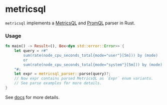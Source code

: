 # metricsql

`metricsql` implements a [MetricsQL](https://github.com/VictoriaMetrics/VictoriaMetrics/wiki/MetricsQL)
and [PromQL](https://medium.com/@valyala/promql-tutorial-for-beginners-9ab455142085) parser in Rust.

### Usage

```rust
fn main() -> Result<(), Box<dyn std::error::Error>> {
    let query = r#"
        sum(rate(node_cpu_seconds_total{mode="user"}[5m])) by (mode) 
        or 
        sum(rate(node_cpu_seconds_total{mode="system"}[5m])) by (mode)
    "#;
    let expr = metricsql_parser::parse(query)?;
    // Now expr contains parsed MetricsQL as `Expr` enum variants.
    // See parse examples for more details.
}
```

See [docs](https://godoc.org/github.com/VictoriaMetrics/metricsql) for more details.